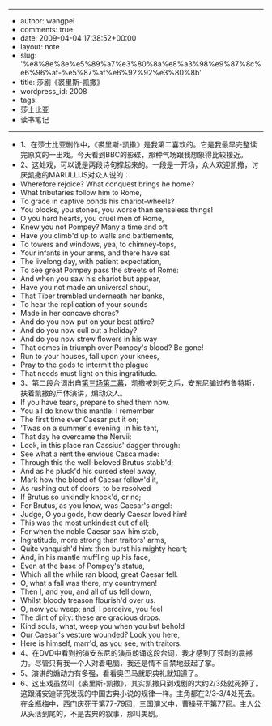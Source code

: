 - --
- author: wangpei
- comments: true
- date: 2009-04-04 17:38:52+00:00
- layout: note
- slug: '%e8%8e%8e%e5%89%a7%e3%80%8a%e8%a3%98%e9%87%8c%e6%96%af-%e5%87%af%e6%92%92%e3%80%8b'
- title: 莎剧《裘里斯-凯撒》
- wordpress_id: 2008
- tags:
- 莎士比亚
- 读书笔记
- --
- 1、在莎士比亚剧作中，《裘里斯-凯撒》是我第二喜欢的。它是我最早完整读完原文的一出戏。今天看到BBC的影碟，那种气场跟我想象得比较接近。
- 2、这处戏，可以说是两段诗句撑起来的。一段是一开场，众人欢迎凯撒，讨厌凯撒的MARULLUS对众人说的：
- Wherefore rejoice? What conquest brings he home?
- What tributaries follow him to Rome,
- To grace in captive bonds his chariot-wheels?
- You blocks, you stones, you worse than senseless things!
- O you hard hearts, you cruel men of Rome,
- Knew you not Pompey? Many a time and oft
- Have you climb'd up to walls and battlements,
- To towers and windows, yea, to chimney-tops,
- Your infants in your arms, and there have sat
- The livelong day, with patient expectation,
- To see great Pompey pass the streets of Rome:
- And when you saw his chariot but appear,
- Have you not made an universal shout,
- That Tiber trembled underneath her banks,
- To hear the replication of your sounds
- Made in her concave shores?
- And do you now put on your best attire?
- And do you now cull out a holiday?
- And do you now strew flowers in his way
- That comes in triumph over Pompey's blood? Be gone!
- Run to your houses, fall upon your knees,
- Pray to the gods to intermit the plague
- That needs must light on this ingratitude.
- 3、第二段台词出自[第三场第二幕](http://www.online-literature.com/view.php/julius_caesar/10?term=prepare%20to%20shed)，凯撒被刺死之后，安东尼骗过布鲁特斯，扶着凯撒的尸体演讲，煽动众人。
- If you have tears, prepare to shed them now.
- You all do know this mantle: I remember
- The first time ever Caesar put it on;
- 'Twas on a summer's evening, in his tent,
- That day he overcame the Nervii:
- Look, in this place ran Cassius' dagger through:
- See what a rent the envious Casca made:
- Through this the well-beloved Brutus stabb'd;
- And as he pluck'd his cursed steel away,
- Mark how the blood of Caesar follow'd it,
- As rushing out of doors, to be resolved
- If Brutus so unkindly knock'd, or no;
- For Brutus, as you know, was Caesar's angel:
- Judge, O you gods, how dearly Caesar loved him!
- This was the most unkindest cut of all;
- For when the noble Caesar saw him stab,
- Ingratitude, more strong than traitors' arms,
- Quite vanquish'd him: then burst his mighty heart;
- And, in his mantle muffling up his face,
- Even at the base of Pompey's statua,
- Which all the while ran blood, great Caesar fell.
- O, what a fall was there, my countrymen!
- Then I, and you, and all of us fell down,
- Whilst bloody treason flourish'd over us.
- O, now you weep; and, I perceive, you feel
- The dint of pity: these are gracious drops.
- Kind souls, what, weep you when you but behold
- Our Caesar's vesture wounded? Look you here,
- Here is himself, marr'd, as you see, with traitors.
- 4、在DVD中看到扮演安东尼的演员朗诵这段台词，我才感到了莎剧的震撼力。尽管只有我一个人对着电脑，我还是情不自禁地鼓起了掌。
- 5、演讲的煽动力有多强，看看奥巴马就职典礼就知道了。
- 6、这出戏虽然叫《裘里斯-凯撒》，其实凯撒只到戏剧的大约2/3处就死掉了。这跟浦安迪研究发现的中国古典小说的规律一样。主角都在2/3-3/4处死去。在金瓶梅中，西门庆死于第77-79回，三国演义中，曹操死于第77回。主人公从头活到尾的，不是古典的叙事，那叫美剧。
